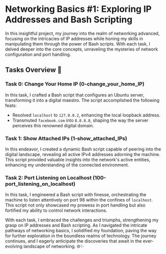 # Networking Basics #1: Exploring IP Addresses and Bash Scripting

In this insightful project, my journey into the realm of networking advanced, focusing on the intricacies of IP addresses while honing my skills in manipulating them through the power of Bash scripts. With each task, I delved deeper into the core concepts, unraveling the mysteries of network configuration and port handling.

## Tasks Overview 📃

### Task 0: Change Your Home IP (0-change_your_home_IP)
In this task, I crafted a Bash script that configures an Ubuntu server, transforming it into a digital maestro. The script accomplished the following feats:
- Resolved `localhost` to `127.0.0.2`, enhancing the local loopback address.
- Transmuted `facebook.com` into `8.8.8.8`, shaping the way the server perceives this renowned digital domain.

### Task 1: Show Attached IPs (1-show_attached_IPs)
In this endeavor, I created a dynamic Bash script capable of peering into the digital landscape, revealing all active IPv4 addresses adorning the machine. This script provided valuable insights into the network's active entities, enhancing my understanding of the connected environment.

### Task 2: Port Listening on Localhost (100-port_listening_on_localhost)
In this task, I engineered a Bash script with finesse, orchestrating the machine to listen attentively on port 98 within the confines of `localhost`. This script not only showcased my prowess in port handling but also fortified my ability to control network interactions.

With each task, I embraced the challenges and triumphs, strengthening my grasp on IP addresses and Bash scripting. As I navigated the intricate pathways of networking basics, I solidified my foundation, paving the way for further exploration in the boundless realms of technology. The journey continues, and I eagerly anticipate the discoveries that await in the ever-evolving landscape of networking. 🌐✨
